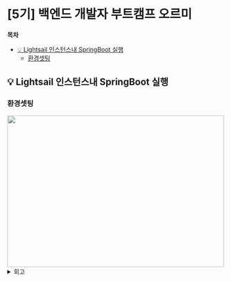 # [5기] 백엔드 개발자 부트캠프 오르미

**목차**

- [💡 Lightsail 인스턴스내 SpringBoot 실행](#Lightsail)
  - [환경셋팅](#환경셋팅)



## 💡 Lightsail 인스턴스내 SpringBoot 실행
<a id="Lightsail"></a>

### 환경셋팅
<a id="환경셋팅"></a>





<img src="img/day46/" width="500" height="350" alt="">


<details>
<summary> 회고 </summary>


</details>